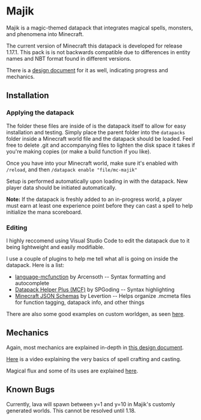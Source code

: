 # Majik
Majik is a magic-themed datapack that integrates magical spells, monsters, and phenomena into Minecraft.

The current version of Minecraft this datapack is developed for release 1.17.1.
This pack is is not backwards compatible due to differences in entity names and NBT format found in different versions.

There is a [design document](https://docs.google.com/document/d/1j-iPhK4cPNGycPWhLUA-r3WZAGMvpzdokSlk-_Y4-Z0/edit?usp=sharing) for it as well, indicating progress and mechanics.

## Installation
### Applying the datapack
The folder these files are inside of is the datapack itself to allow for easy installation and testing.
Simply place the parent folder into the `datapacks` folder inside a Minecraft world file and the datapack should be loaded.
Feel free to delete .git and accompanying files to lighten the disk space it takes if you're making copies (or make a build function if you like).

Once you have into your Minecraft world, make sure it's enabled with `/reload`, and then `/datapack enable "file/mc-majik"`

Setup is performed automatically upon loading in with the datapack. New player data should be initiated automatically.

**Note:** If the datapack is freshly added to an in-progress world, a player must earn at least one experience point before they can cast a spell to help initialize the mana scoreboard.

### Editing
I highly reccomend using Visual Studio Code to edit the datapack due to it being lightweight and easily modifiable.

I use a couple of plugins to help me tell what all is going on inside the datapack. Here is a list:
- [language-mcfunction](https://marketplace.visualstudio.com/items?itemName=arcensoth.language-mcfunction) by Arcensoth
-- Syntax formatting and autocomplete
- [Datapack Helper Plus (MCF)](https://marketplace.visualstudio.com/items?itemName=SPGoding.datapack-language-server) by SPGoding
-- Syntax highlighting
- [Minecraft JSON Schemas](https://marketplace.visualstudio.com/items?itemName=Levertion.mcjson) by Levertion
-- Helps organize .mcmeta files for function tagging, datapack info, and other things

There are also some good examples on custom worldgen, as seen [here](https://gist.github.com/RainWarrior/2c32848aad78910a3ca148b82c91f7c2).

## Mechanics
Again, most mechanics are explained in-depth in [this design document](https://docs.google.com/document/d/1j-iPhK4cPNGycPWhLUA-r3WZAGMvpzdokSlk-_Y4-Z0/edit?usp=sharing).

[Here](https://youtu.be/C57bnuo85qg) is a video explaining the very basics of spell crafting and casting.

Magical flux and some of its uses are explained [here](https://youtu.be/Q1WIZRJ2aM0).

## Known Bugs
Currently, lava will spawn between y=1 and y=10 in Majik's customly generated worlds. This cannot be resolved until 1.18.